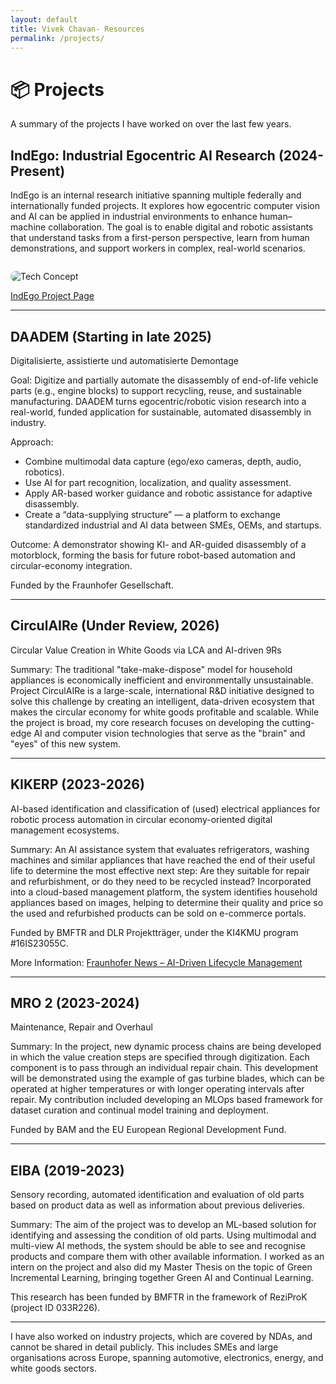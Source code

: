 ```yaml
---
layout: default
title: Vivek Chavan- Resources
permalink: /projects/
---
```


# 📦 Projects

A summary of the projects I have worked on over the last few years.

## IndEgo: Industrial Egocentric AI Research (2024-Present)

IndEgo is an internal research initiative spanning multiple federally and internationally funded projects. It explores how egocentric computer vision and AI can be applied in industrial environments to enhance human–machine collaboration. The goal is to enable digital and robotic assistants that understand tasks from a first-person perspective, learn from human demonstrations, and support workers in complex, real-world scenarios.

<img src="{{ '/assets/tech_concept.png' | relative_url }}" alt="Tech Concept" style="max-width:100%; border-radius:12px; margin-top:1em;">

[IndEgo Project Page](https://vivekchavan.com/IndEgo/)

---

## DAADEM (Starting in late 2025)
Digitalisierte, assistierte und automatisierte Demontage

Goal: Digitize and partially automate the disassembly of end-of-life vehicle parts (e.g., engine blocks) to support recycling, reuse, and sustainable manufacturing.
DAADEM turns egocentric/robotic vision research into a real-world, funded application for sustainable, automated disassembly in industry.

Approach:
- Combine multimodal data capture (ego/exo cameras, depth, audio, robotics).
- Use AI for part recognition, localization, and quality assessment.
- Apply AR-based worker guidance and robotic assistance for adaptive disassembly.
- Create a “data-supplying structure” — a platform to exchange standardized industrial and AI data between SMEs, OEMs, and startups.

Outcome: A demonstrator showing KI- and AR-guided disassembly of a motorblock, forming the basis for future robot-based automation and circular-economy integration.

Funded by the Fraunhofer Gesellschaft.

---

## CirculAIRe (Under Review, 2026)
Circular Value Creation in White Goods via LCA and AI-driven 9Rs 

Summary: The traditional "take-make-dispose" model for household appliances is economically inefficient and environmentally unsustainable. Project CirculAIRe is a large-scale, international R&D initiative designed to solve this challenge by creating an intelligent, data-driven ecosystem that makes the circular economy for white goods profitable and scalable. While the project is broad, my core research focuses on developing the cutting-edge AI and computer vision technologies that serve as the "brain" and "eyes" of this new system.

---

## KIKERP (2023-2026)
AI-based identification and classification of (used) electrical appliances for robotic process automation in circular economy-oriented digital management ecosystems.

Summary: An AI assistance system that evaluates refrigerators, washing machines and similar appliances that have reached the end of their useful life to determine the most effective next step: Are they suitable for repair and refurbishment, or do they need to be recycled instead? Incorporated into a cloud-based management platform, the system identifies household appliances based on images, helping to determine their quality and price so the used and refurbished products can be sold on e-commerce portals.

Funded by BMFTR and DLR Projektträger, under the KI4KMU program #16IS23055C.

More Information: [Fraunhofer News – AI-Driven Lifecycle Management](https://www.fraunhofer.de/en/press/research-news/2025/juli-2025/ai-driven-lifecycle-management-for-end-of-life-household-appliances.html)

---

## MRO 2 (2023-2024)
Maintenance, Repair and Overhaul

Summary: In the project, new dynamic process chains are being developed in which the value creation steps are specified through digitization. Each component is to pass through an individual repair chain. This development will be demonstrated using the example of gas turbine blades, which can be operated at higher temperatures or with longer operating intervals after repair. My contribution included developing an MLOps based framework for dataset curation and continual model training and deployment.

Funded by BAM and the EU European Regional Development Fund.

---

## EIBA (2019-2023)
Sensory recording, automated identification and evaluation of old parts based on product data as well as information about previous deliveries.

Summary: The aim of the project was to develop an ML-based solution for identifying and assessing the condition of old parts. Using multimodal and multi-view AI methods, the system should be able to see and recognise products and compare them with other available information. I worked as an intern on the project and also did my Master Thesis on the topic of Green Incremental Learning, bringing together Green AI and Continual Learning.

This research has been funded by BMFTR in the framework of ReziProK (project ID 033R226). 

----

I have also worked on industry projects, which are covered by NDAs, and cannot be shared in detail publicly. This includes SMEs and large organisations across Europe, spanning automotive, electronics, energy, and white goods sectors.
